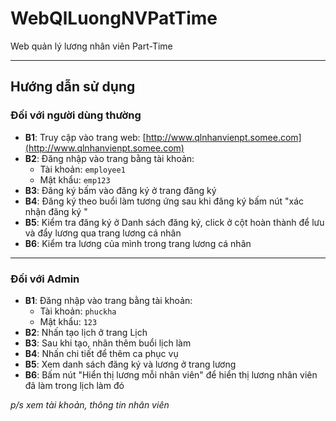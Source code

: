 # WebQlLuongNVPatTime
Web quản lý lương nhân viên Part-Time 

---

## Hướng dẫn sử dụng 

### Đối với người dùng thường

- **B1**: Truy cập vào trang web: [http://www.qlnhanvienpt.somee.com](http://www.qlnhanvienpt.somee.com)
- **B2**: Đăng nhập vào trang bằng tài khoản:
  - Tài khoản: `employee1`
  - Mật khẩu: `emp123`
- **B3**: Đăng ký bấm vào đăng ký ở trang đăng ký 
- **B4**: Đăng ký theo buổi làm tương ứng sau khi đăng ký bấm nút "xác nhận đăng ký "
- **B5**: Kiểm tra đăng ký ở Danh sách đăng ký, click ở cột hoàn thành để lưu và đẩy lương qua trang lương cá nhân 
- **B6**: Kiểm tra lương của mình trong trang lương cá nhân 

---

### Đối với Admin 

- **B1**: Đăng nhập vào trang bằng tài khoản:
  - Tài khoản: `phuckha`
  - Mật khẩu: `123`
- **B2**: Nhấn tạo lịch ở trang Lịch 
- **B3**: Sau khi tạo, nhân thêm buổi lịch làm 
- **B4**: Nhấn chi tiết để thêm ca phục vụ 
- **B5**: Xem danh sách đăng ký và lương ở trang lương 
- **B6**: Bấm nút "Hiển thị lương mỗi nhân viên" để hiển thị lương nhân viên đã làm trong lịch làm đó 

*p/s xem tài khoản, thông tin nhân viên*
